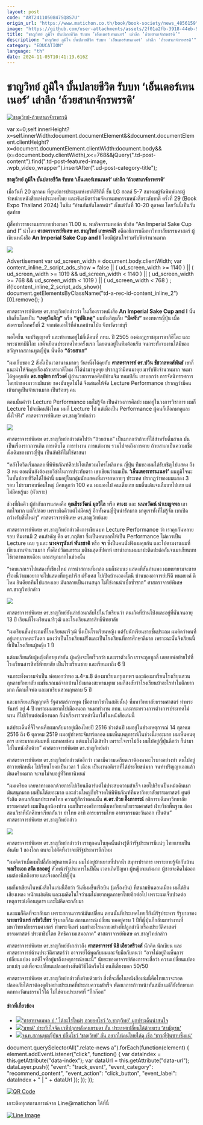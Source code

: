 ```yaml
---
layout: post
code: "ART2411050847SQ8S7U"
origin_url: "https://www.matichon.co.th/book/book-society/news_4856159"
image: "https://github.com/user-attachments/assets/2f01a2fb-3918-44eb-9ce8-f8ab3dff16f3"
title: "ชาญวิทย์ ภูมิใจ บั้นปลายชีวิต รับบท ‘เอ็นเตอร์เทนเนอร์’ เล่าลึก ‘ถ้วยสาเกจักรพรรดิ’"
description: "ชาญวิทย์ ภูมิใจ บั้นปลายชีวิต รับบท 'เอ็นเตอร์เทนเนอร์' เล่าลึก 'ถ้วยสาเกจักรพรรดิ'"
category: "EDUCATION"
language: "th"
date: 2024-11-05T10:41:19.616Z
---
```


# ชาญวิทย์ ภูมิใจ บั้นปลายชีวิต รับบท ‘เอ็นเตอร์เทนเนอร์’ เล่าลึก ‘ถ้วยสาเกจักรพรรดิ’

[![](https://www.matichon.co.th/wp-content/uploads/2024/10/ชาญวิทย์-ถ้วยสาเกจักรพรรดิ.jpg "ชาญวิทย์-ถ้วยสาเกจักรพรรดิ")](https://www.matichon.co.th/wp-content/uploads/2024/10/ชาญวิทย์-ถ้วยสาเกจักรพรรดิ.jpg)

var x=0;self.innerHeight?x=self.innerWidth:document.documentElement&&document.documentElement.clientHeight?x=document.documentElement.clientWidth:document.body&&(x=document.body.clientWidth),x<=768&&jQuery(".td-post-content").find(".td-post-featured-image, .wpb\_video\_wrapper").insertAfter(".ud-post-category-title");

**ชาญวิทย์ ภูมิใจ บั้นปลายชีวิต รับบท ‘เอ็นเตอร์เทนเนอร์’ เล่าลึก ‘ถ้วยสาเกจักรพรรดิ’**

เมื่อวันที่ 20 ตุลาคม ที่ศูนย์การประชุมแห่งชาติสิริกิติ์ ชั้น LG ฮอลล์ 5-7 สมาคมผู้จัดพิมพ์และผู้จำหน่ายหนังสือแห่งประเทศไทย และพันธมิตรร่วมจัดงานมหกรรมหนังสือระดับชาติ ครั้งที่ 29 (Book Expo Thailand 2024) ในธีม “อ่านกันยันโลกหน้า” ตั้งแต่วันที่ 10-20 ตุลาคม โดยวันนี้เป็นวันสุดท้าย

ผู้สื่อข่าวรายงานบรรยายช่วงเวลา 11.00 น. พบกิจกรรมทอล์ก หัวข้อ “An Imperial Sake Cup and I” นำโดย **ศาสตราจารย์พิเศษ ดร.ชาญวิทย์ เกษตรศิริ** อดีตอธิการบดีมหาวิทยาลัยธรรมศาสตร์ ผู้เขียนหนังสือ **An Imperial Sake Cup and I** โดยมีผู้สนใจร่วมรับฟังจำนวนมาก

![](https://www.matichon.co.th/wp-content/uploads/2024/10/S__3776562_0.jpg)

Advertisement var ud\_screen\_width = document.body.clientWidth; var content\_inline\_2\_script\_ads\_show = false || ( ud\_screen\_width >= 1140 ) || ( ud\_screen\_width >= 1019 && ud\_screen\_width < 1140 ) || ( ud\_screen\_width >= 768 && ud\_screen\_width < 1019 ) || ( ud\_screen\_width < 768 ) ; if(!content\_inline\_2\_script\_ads\_show){ document.getElementsByClassName("td-a-rec-id-content\_inline\_2")\[0\].remove(); }

ศาสตราจารย์พิเศษ ดร.ชาญวิทย์กล่าวว่า ในเรื่องราวหนังสือ **An Imperial Sake Cup and I** นั้นเกิดขึ้นโดยเป็น **“เหตุบังเอิญ”** หรือ **“อุบัติเหตุ”** ผมบังเอิญเก็บ **“มีดพับ”** ของทหารญี่ปุ่น เมื่อสงครามโลกครั้งที่ 2 จากพ่อเอาไว้ที่อำเภอบ้านโป่ง จังหวัดราชบุรี

พอโตขึ้น จบปริญญาตรี และทำงานอยู่ไม่กี่เดือนที่ กทม. ปี 2505 องค์มกุฎราชกุมารอากิฮิโตะ และพระชายามิชิโกะ เสด็จเยือนประเทศไทยครั้งแรก โดยตนอยู่ในทีมต้อนรับ จนกระทั่งจบงานได้มีของขวัญจากสถานทูตญี่ปุ่น นั่นคือ **“ถ้วยสาเก”**

“ผมเก็บของ 2 สิ่งนี้เป็นเวลานานมากๆ วันหนึ่งได้คุยกับ **ศาสตราจารย์ ดร.ปวิน ชัชวาลพงศ์พันธ์** เขาก็แนะนำให้จัดคุยเรื่องถ้วยสาเกดีไหม ก็ได้นำมาพูดคุย ปรากฏว่ามีคนมาคุย มารับฟังจำนวนมาก จนมาได้พูดคุยกับ **ดร.กฤติยา กาวีวงศ์** ผู้อำนวยการหอศิลป์บ้านจิม ทอมป์สัน เขาบอกว่า การจัดนิทรรศการโดยนำของมาวางมันเชย ของมันพูดไม่ได้ จึงเสนอให้จัด Lecture Performance ปรากฏว่ามีคนเข้ามาดูเป็นจำนวนมาก เป็นร้อยๆ คน

ตอนนั้นคำว่า Lecture Performance ผมไม่รู้จัก เป็นคำวงการศิลปะ ผมอยู่ในวงการวิชาการ ผมก็ Lecture ไปจะมีคนฟังไหม ผมก็ Lecture ไป แต่เมื่อเป็น Performance ผู้คนก็เลือกมาดูและตั้งใจฟัง” ศาสตราจารย์พิเศษ ดร.ชาญวิทย์กล่าว

![](https://www.matichon.co.th/wp-content/uploads/2024/10/S__3776556_0.jpg)

ศาสตราจารย์พิเศษ ดร.ชาญวิทย์กล่าวต่อไปว่า “ถ้วยสาเก” เป็นมากกว่าถ้วยที่ใช้สำหรับดื่มสาเก มันเป็นเรื่องราวการเกิด การเติบโต การทำงาน การแต่งงาน รวมไปจนถึงการตาย ถ้วยสาเกเป็นความเชื่อดั้งเดิมของชาวญี่ปุ่น เป็นลัทธิที่ไม่ใช่ศาสนา

“หลังโควิดเริ่มลดลง ที่พิพิธภัณฑ์ศิลปะโตเกียวเมโทรโพลิแทน ญี่ปุ่น ทีมของผมได้รับเชิญไปแสดง ถึง 3 หน ตอนนั้นยังต้องขอวีซ่าในการประทับตรา เขาเขียนว่าผมเป็น **‘เอ็นเตอรเทรนเนอร์’** ผมภูมิใจนะ ในบั้นปลายชีวิตได้ใช้คำนี้ ผมอยู่ในกลุ่มนักแสดงที่มาจากหลายๆ ประเทศ ปรากฏว่าของผมแสดง 3 รอบ ไม่รวมรอบซ้อมใหญ่ มีคนดูกว่า 100 คน ผมมองไป คนเต็มเลย ผมตื่นเต้นจนลืมบทไปเลย แต่ไม่มีคนรู้นะ (หัวเราะ)

ช่วงที่ผิดคิว ผู้กำกับการแสดงคือ **คุณธีระวัฒน์ มุลวิไล** หรือ **คาเงะ** และ **นนทวัฒน์ นําเบญจพล** เขาตกใจมาก แต่ก็ปล่อย เพราะผิดคิวแต่ไม่มีคนรู้ อีกทั้งคนญี่ปุ่นน่ารักมาก มาดูเราทั้งที่ไม่รู้จัก เขาเปิดกว้างรับสิ่งใหม่ๆ” ศาสตราจารย์พิเศษ ดร.ชาญวิทย์เผย

ศาสตราจารย์พิเศษ ดร.ชาญวิทย์กล่าวถึงการเขียนบท Lecture Performance ว่า เราคุยกันหลายรอบ ทีมงานมี 2 คนสำคัญ คือ ดร.กฤติยา ซึ่งเป็นคนบอกให้เป็น Performance ไม่ควรเป็น Lecture เฉย ๆ และ **นางจารุนันท์ พันธชาติ** หรือ **จา** ซึ่งป็นคนนั่งฟังผมคุยกัน และไปตามงานผมที่เขียนงานจำนวนมาก ทั้งศิลปวัฒนธรรม มติชนสุดสัปดาห์ เขานำงานผมมาปะติดปะต่อกันจนมาเขียนบท ใช้เวลาหลายเดือน และสนุกมากในช่วงนั้น

“รอบแรกเราไปแสดงที่เชียงใหม่ การนำสถานที่มาล่อ ผมก็ชอบนะ แสดงที่สันกำแพง ผมพยายามจะขายเรื่องนี้ว่าผมอยากจะไปแสดงที่กรุงปารีส ฝรั่งเศส ไปเปิดบ้านอองโตนี บ้านของอาจารย์ปรีดี พนมยงค์ ดีไหม ยินดียกทีมไปแสดงเลย มันกลายเป็นงานสนุก ไม่ใช่งานน่าเบื่อซ้ำซาก” ศาสตราจารย์พิเศษ ดร.ชาญวิทย์กล่าว

![](https://www.matichon.co.th/wp-content/uploads/2024/10/S__3776550_0.jpg)

ศาสตราจารย์พิเศษ ดร.ชาญวิทย์ยังเล่าย้อนกลับไปในวัยเรียนว่า ตนเกิดที่บ้านโป่งและอยู่ที่นั่นจนอายุ 13 ปี เรียนที่โรงเรียนนารีวุฒิ และโรงเรียนสารสิทธิ์พิทยาลัย

“ผมเรียนชั้นประถมที่โรงเรียนนารีวุฒิ ซึ่งเป็นโรงเรียนหญิง แต่รับนักเรียนชายชั้นประถม ผมคิดว่าคนที่อยู่แทบภาคตะวันตก มองว่าเป็นโรงเรียนฝรั่งและเป็นโรงเรียนที่การศึกษาดีมาก เพราะฉะนั้นจึงเรียนนี้ ที่เป็นโรงเรียนผู้หญิง 1 ปี

แต่ผมเรียนกับผู้หญิงที่อายุเท่ากัน ผู้หญิงจะโตเร็วกว่า และเราตัวเล็ก เราจะถูกบูลลี่ เลยขอพ่อย้ายไปที่โรงเรียนสารสิทธิ์พิทยาลัย เป็นโรงเรียนชาย และเรียนมาถึง 6 ปี

จนกระทั่งความจำเป็น พ่อบอกว่าพอ ม.4-ม.8 ต้องมาเรียนกรุงเทพฯ และต้องมาเรียนโรงเรียนสวนกุหลาบวิทยาลัย ผมขึ้นรถเมล์จากบ้านโป่งมาลงสะพานพุทธ ผมก็สงสัยว่าโรงเรียนบ้าอะไรทำไมตึกยาวมาก ก็ตามใจพ่อ และมาเรียนสวนกุหลาบ 5 ปี

และมาเรียนปริญญาตรี รัฐศาสตร์การทูต (ชื่อสาขาวิชาในสมัยนั้น) ที่มหาวิทยาลัยธรรมศาสตร์ ท่าพระจันทร์ อยู่ 4 ปี เพราะผมอยากไปเมืองนอก จนมาทำงาน กทม. และกระทรวงการต่างการประเทศไม่นาน ก็ไปเรียนต่อเมืองนอก ก็นำเรื่องราวเหล่านี้มาใส่ในหนังสือเล่มนี้

แต่ประเด็นที่จี้ใจคนคือผมกลับมาอยู่เมืองไทยปี 2516 ช่วงต้นปี ผมอยู่ในช่วงเหตุการณ์ 14 ตุลาคม 2516 ถึง 6 ตุลาคม 2519 ผมอยู่ท่าพระจันทร์ตลอด ผมเห็นเหตุการณ์ในช่วงนี้เยอะมาก ผมเห็นคนตุลาฯ เยอะมากแต่ผมหนี ผมหลบซ่อน แต่ผมไม่ได้เข้าป่า เพราะใจเราไม่ถึง ผมไปอยู่ญี่ปุ่นดีกว่า ก็นำมาใส่ในหนังสือด้วย” ศาสตราจารย์พิเศษ ดร.ชาญวิทย์เล่า

ศาสตราจารย์พิเศษ ดร.ชาญวิทย์กล่าวต่ออีกว่า เวลามีความเครียดเราต้องหาอะไรบางอย่างทำ ตนไปอยู่ฮาวายพักหนึ่ง ไปเรียนโยคะเป็นเวลา 1 เดือน เป็นงานอดิเรกที่ได้ประโยชน์มาก จนทำปริญญาเอกแล้วมันเครียดมาก จะจบไม่จบอยู่ที่วิทยานิพนธ์

“ผมเครียด เลยหาทางออกด้วยการไปเรียนกีตาร์แต่ไม่ประสบความสำเร็จ เลยไปเรียนปั้นหม้อดินเผา มันสนุกมาก ผมปั้นได้เยอะมาก และส่วนใหญ่ก็บริจาคให้พิพิธภัณฑ์ที่มหาวิทยาลัยธรรมศาสตร์ ศูนย์รังสิต ตอนกลับมาประเทศไทย ความรู้สึกว่าตอนนั้น **ศ.ดร.ป๋วย อึ๊งภากรณ์** อธิการบดีมหาวิทยาลัยธรรมศาสตร์ ผมเป็นลูกน้องท่าน ผมเป็นรองอธิการบดีมหาวิทยาลัยธรรมศาสตร์ ฝ่ายวิชาพื้นฐาน ต้องสอนวิชาที่นักศึกษาเรียกกันว่า ยำไทย อาทิ อารยธรรมไทย อายรธรรมตะวันออก เป็นต้น” ศาสตราจารย์พิเศษ ดร.ชาญวิทย์กล่าว

![](https://www.matichon.co.th/wp-content/uploads/2024/10/S__3776558_0.jpg)

ศาสตราจารย์พิเศษ ดร.ชาญวิทย์กล่าวว่า เราทุกคนในยุคนั้นต่างรู้ดีว่ารัฐประหารมีแน่ๆ ไทยแทบเป็นอันดับ 1 ของโลก ตนจะไม่ตัดทิ้งว่าจะมีรัฐประหารอีกไหม

“ผมคิดว่าเมื่อผมไปลี้ภัยอยู่หลายเดือน ผมไปอยู่บ้านยายที่ปากน้ำ สมุทรปราการ เพราะยายรู้จักกับบ้าน **พลเรือเอก สงัด ชลออยู่** หัวหน้ารัฐประหารในปีนั้น เวลาเกิดปัญหา ผู้หญิงจะเก่งมาก ผู้ชายจะคิดไม่ออก ผมต้องนึกถึงยาย และจึงออกไปญี่ปุ่น

ผมก็มาเขียนในหนังสือในเล่มนี้อีกว่า วันที่ผมขึ้นเรือบิน (เครื่องบิน) ที่สนามบินดอนเมือง ผมได้ยินเสียงเพลง หนักแผ่นดิน และผมคิดในใจว่าผมไม่อยากพูดภาษาไทยอีกต่อไป เพราะผมเจ็บปวดต่อเหตุการณ์เดือนตุลาฯ และไม่คิดจะกลับมา

และผมก็คิดที่จะกลับมา เพราะสถานการณ์มันเปลี่ยน ตอนนั้นที่ประเทศไทยก็ยังมีรัฐประหาร รัฐบาลของ **นายธานินทร์ กรัยวิเชียร** รัฐบาลก็ล้ม สถานการณ์เปลี่ยน พออยู่ครบ 1 ปีที่ญี่ปุ่นก็กลับมาทำงานที่มหาวิทยาลัยธรรมศาสตร์ ท่าพระจันทร์ ผมทำอะไรหลายอย่างที่ปลูกสำนึกเรื่องประวัติศาสตร์ธรรมศาสตร์ ประชาธิปไตย สิทธิความเสมอภาค” ศาสตราจารย์พิเศษ ดร.ชาญวิทย์กล่าว

ศาสตราจารย์พิเศษ ดร.ชาญวิทย์ยังกล่าวถึง **ศาสตราจารย์ นิธิ เอียวศรีวงศ์** นักคิด นักเขียน และศาสตราจารย์ด้านประวัติศาสตร์ว่า อาจารย์ได้พูดกับผมและจับมือกับตนว่า “อาจไม่อยู่ถึงเห็นการเปลี่ยนแปลง แต่ดีใจที่อยู่มาถึงเหตุการณ์ขณะนี้” นัยยะของอาจารย์ต้องการจะสื่อว่า ความเปลี่ยนแปลงมาแน่ๆ แต่เพื่อจะเปลี่ยนแปลงอย่างสันติวิธีได้หรือไม่ ตนก็เลี่ยงบอก 50/50

ศาสตราจารย์พิเศษ ดร.ชาญวิทย์กล่าวทิ้งท้ายด้วยว่า สิ่งที่จะสื่อในหนังสือเล่มนี้คือไทยเราจะรอดปลอดภัยได้เราต้องดูตัวอย่างประเทศที่ประสบความสำเร็จ พัฒนาการก้าวหน้าทันสมัย แต่ก็ยังรักษามกดกทางวัฒนธรรมไว้ได้ ไม่ใช่ตามประเทศที่ “กิ๊กก๊อก”

#### ข่าวที่เกี่ยวข้อง

*   [![](https://www.matichon.co.th/wp-content/uploads/2024/09/000000-37.jpg)‘ทายาทจอมพล ป.’ ได้อะไรใหม่ๆ อวยยศโชว์ ‘อ.ชาญวิทย์’ ผูกประเด็นน่าสนใจ](https://www.matichon.co.th/politics/news_4788767) 
*   [![](https://www.matichon.co.th/wp-content/uploads/2024/09/000000-36.jpg)‘มายด์‘ ประทับใจจัด เวทีปลุกพลังคนธรมดา ลั่น ประเทศเปลี่ยนได้ด้วยแรง ‘สามัญชน‘](https://www.matichon.co.th/politics/news_4787722)
*   [![](https://www.matichon.co.th/wp-content/uploads/2024/09/000000-34-1.jpg)จนท.สถานทูตญี่ปุ่นฯ ปลื้มโชว์ ‘ชาญวิทย์’ ลั่น อยากให้คนไทยได้ดู เชื่อ ‘ชาวญี่ปุ่นซาบซึ้งแน่‘](https://www.matichon.co.th/politics/news_4787675)

document.querySelectorAll(".relate-news a").forEach(function(element) { element.addEventListener("click", function() { var dataIndex = this.getAttribute("data-index"); var dataUrl = this.getAttribute("data-url"); dataLayer.push({ "event": "track\_event", "event\_category": "recommend\_content", "event\_action": "click\_button", "event\_label": dataIndex + " | " + dataUrl }); }); });

[![QR Code](https://www.matichon.co.th/wp-content/uploads/2023/07/wob1371z.jpg)](https://lin.ee/ht0nDxX)

เกาะติดทุกสถานการณ์จาก Line@matichon ได้ที่นี่

[![Line Image](https://www.matichon.co.th/wp-content/uploads/2023/07/th.png)](https://lin.ee/ht0nDxX)